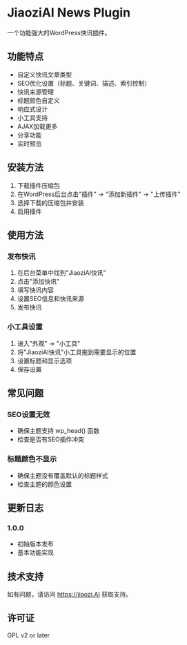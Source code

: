# JiaoziAI News Plugin

一个功能强大的WordPress快讯插件。

## 功能特点

- 自定义快讯文章类型
- SEO优化设置（标题、关键词、描述、索引控制）
- 快讯来源管理
- 标题颜色自定义
- 响应式设计
- 小工具支持
- AJAX加载更多
- 分享功能
- 实时预览

## 安装方法

1. 下载插件压缩包
2. 在WordPress后台点击"插件" -> "添加新插件" -> "上传插件"
3. 选择下载的压缩包并安装
4. 启用插件

## 使用方法

### 发布快讯
1. 在后台菜单中找到"JiaoziAI快讯"
2. 点击"添加快讯"
3. 填写快讯内容
4. 设置SEO信息和快讯来源
5. 发布快讯

### 小工具设置
1. 进入"外观" -> "小工具"
2. 将"JiaoziAI快讯"小工具拖到需要显示的位置
3. 设置标题和显示选项
4. 保存设置

## 常见问题

### SEO设置无效
- 确保主题支持 wp_head() 函数
- 检查是否有SEO插件冲突

### 标题颜色不显示
- 确保主题没有覆盖默认的标题样式
- 检查主题的颜色设置

## 更新日志

### 1.0.0
- 初始版本发布
- 基本功能实现

## 技术支持

如有问题，请访问 https://jiaozi.AI 获取支持。

## 许可证

GPL v2 or later